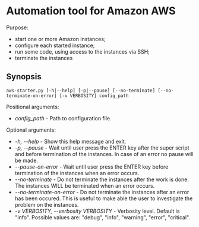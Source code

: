 # Automation tool for Amazon AWS

Purpose:

* start one or more Amazon instances;
* configure each started instance;
* run some code, using access to the instances via SSH;
* terminate the instances

## Synopsis

```
aws-starter.py [-h|--help] [-p|--pause] [--no-terminate] [--no-terminate-on-error] [-v VERBOSITY] config_path
```

Positional arguments:

* _config_path_ - Path to configuration file.

Optional arguments:

* _-h, --help_ - Show this help message and exit.
* _-p, --pause_ - Wait until user press the ENTER key after
 the super script and before termination of the instances.
 In case of an error no pause will be made.
* _--pause-on-error_ - Wait until user press the ENTER key
 before termination of the instances when an error occurs.
* _--no-terminate_ - Do not terminate the instances after
 the work is done. The instances WILL be terminated when
 an error occurs.
* _--no-terminate-on-error_ - Do not terminate the instances
 after an error has been occured. This is useful to make able
 the user to investigate the problem on the instances.
* _-v VERBOSITY, --verbosity VERBOSITY_ - Verbosity level.
 Default is "info". Possible values are: "debug", "info",
 "warning", "error", "critical".
